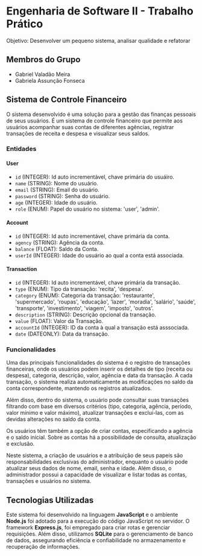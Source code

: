 # Engenharia de Software II - Trabalho Prático
Objetivo: Desenvolver um pequeno sistema, analisar qualidade e refatorar

## Membros do Grupo
  * Gabriel Valadão Meira
  * Gabriela Assunção Fonseca

## Sistema de Controle Financeiro
O sistema desenvolvido é uma solução para a gestão das finanças pessoais de seus  usuários. É um sistema de controle financeiro que permite aos usuários acompanhar suas contas de diferentes agências, registrar transações de receita e despesa e visualizar seus saldos.

### Entidades
#### User
- ```id``` (INTEGER): Id auto incrementável, chave primária do usuáiro.
- ```name``` (STRING): Nome do usuário.
- ```email``` (STRING): Email do usuário.
- ```password``` (STRING): Senha do usuário.
- ```age``` (INTEGER): Idade do usuário.
- ```role``` (ENUM): Papel do usuário no sistema: 'user', 'admin'.

#### Account
- ```id``` (INTEGER): Id auto incrementável, chave primária da conta.
- ```agency``` (STRING): Agência da conta.
- ```balance``` (FLOAT): Saldo da Conta.
- ```userId``` (INTEGER): Idade do usuário ao qual a conta está associada.

#### Transaction
- ```id``` (INTEGER): Id auto incrementável, chave primária da transação.
- ```type``` (ENUM): Tipo da transação: 'recita', 'despesa'.
- ```category``` (ENUM): Categoria da transação: 'restaurante', 'supermercado', 'roupas', 'educação', 'lazer', 'moradia', 'salário', 'saúde', 'transporte', 'investimento', 'viagem', 'imposto', 'outros'.
- ```description``` (STRING): Descrição opcional da transação.
- ```value``` (FLOAT): Valor da Transação.
- ```accountId``` (INTEGER): ID da conta à qual a transação está asssociada.
- ```date``` (DATEONLY): Data da transação.

### Funcionalidades
Uma das principais funcionalidades do sistema é o registro de transações financeiras, onde os usuários podem inserir os detalhes de tipo (receita ou despesa), categoria, descrição, valor, agência e data da transação. A cada transação, o sistema realiza automaticamente as modificações no saldo da conta correspondente, mantendo os registros atualizados.

Além disso, dentro do sistema, o usuário pode consultar suas transações filtrando com base em diversos critérios (tipo, categoria, agência, período, valor mínimo e valor máximo), atualizar transações e excluí-las, com as devidas alterações no saldo da conta.
 
Os usuários têm também a opção de criar contas, especificando a agência e o saldo inicial. Sobre as contas há a possibilidade de consulta, atualização e exclusão.

Neste sistema, a criação de usuários e a atribuição de seus papeis são responsabilidades exclusivas do administrador, enquanto o usuário pode atualizar seus dados de nome, email, senha e idade. Além disso, o administrador possui a capacidade de visualizar e listar todas as contas, transações e usuários no sistema.

## Tecnologias Utilizadas
Este sistema foi desenvolvido na linguagem <b>JavaScript</b> e o ambiente <b>Node.js</b> foi adotado para a execução do código JavaScript no servidor. O framework <b>Express.js</b>, foi empregado para criar rotas e gerenciar requisições. Além disso, utilizamos <b>SQLite</b> para o gerenciamento de banco de dados, assegurando eficiência e confiabilidade no armazenamento e recuperação de informações. 
